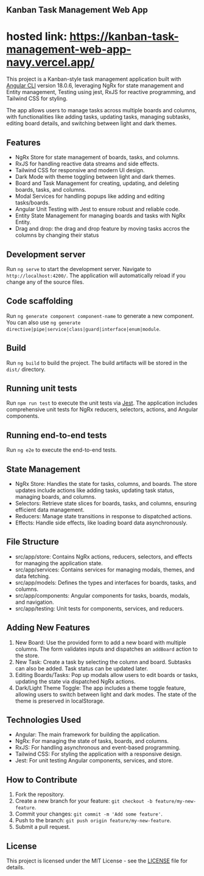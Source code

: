 ## Kanban Task Management Web App
# hosted link: https://kanban-task-management-web-app-navy.vercel.app/

This project is a Kanban-style task management application built with [Angular CLI](https://github.com/angular/angular-cli) version 18.0.6, leveraging NgRx for state management and Entity management, Testing using jest, RxJS for reactive programming, and Tailwind CSS for styling.

The app allows users to manage tasks across multiple boards and columns, with functionalities like adding tasks, updating tasks, managing subtasks, editing board details, and switching between light and dark themes.

## Features

- NgRx Store for state management of boards, tasks, and columns.
- RxJS for handling reactive data streams and side effects.
- Tailwind CSS for responsive and modern UI design.
- Dark Mode with theme toggling between light and dark themes.
- Board and Task Management for creating, updating, and deleting boards, tasks, and columns.
- Modal Services for handling popups like adding and editing tasks/boards.
- Angular Unit Testing with Jest to ensure robust and reliable code.
- Entity State Management for managing boards and tasks with NgRx Entity.
- Drag and drop: the drag and drop feature by moving tasks accros the columns by changing their status

## Development server

Run `ng serve` to start the development server. Navigate to `http://localhost:4200/`. The application will automatically reload if you change any of the source files.

## Code scaffolding

Run `ng generate component component-name` to generate a new component. You can also use `ng generate directive|pipe|service|class|guard|interface|enum|module`.

## Build

Run `ng build` to build the project. The build artifacts will be stored in the `dist/` directory.

## Running unit tests

Run `npm run test` to execute the unit tests via [Jest](https://jestjs.io/). The application includes comprehensive unit tests for NgRx reducers, selectors, actions, and Angular components.

## Running end-to-end tests

Run `ng e2e` to execute the end-to-end tests.

## State Management

- NgRx Store: Handles the state for tasks, columns, and boards. The store updates include actions like adding tasks, updating task status, managing boards, and columns.
- Selectors: Retrieve state slices for boards, tasks, and columns, ensuring efficient data management.
- Reducers: Manage state transitions in response to dispatched actions.
- Effects: Handle side effects, like loading board data asynchronously.

## File Structure

- src/app/store: Contains NgRx actions, reducers, selectors, and effects for managing the application state.
- src/app/services: Contains services for managing modals, themes, and data fetching.
- src/app/models: Defines the types and interfaces for boards, tasks, and columns.
- src/app/components: Angular components for tasks, boards, modals, and navigation.
- src/app/testing: Unit tests for components, services, and reducers.

## Adding New Features

1. New Board: Use the provided form to add a new board with multiple columns. The form validates inputs and dispatches an `addBoard` action to the store.
2. New Task: Create a task by selecting the column and board. Subtasks can also be added. Task status can be updated later.
3. Editing Boards/Tasks: Pop up modals allow users to edit boards or tasks, updating the state via dispatched NgRx actions.
4. Dark/Light Theme Toggle: The app includes a theme toggle feature, allowing users to switch between light and dark modes. The state of the theme is preserved in localStorage.

## Technologies Used

- Angular: The main framework for building the application.
- NgRx: For managing the state of tasks, boards, and columns.
- RxJS: For handling asynchronous and event-based programming.
- Tailwind CSS: For styling the application with a responsive design.
- Jest: For unit testing Angular components, services, and store.

## How to Contribute

1. Fork the repository.
2. Create a new branch for your feature: `git checkout -b feature/my-new-feature`.
3. Commit your changes: `git commit -m 'Add some feature'`.
4. Push to the branch: `git push origin feature/my-new-feature`.
5. Submit a pull request.

## License

This project is licensed under the MIT License - see the [LICENSE](LICENSE) file for details.

